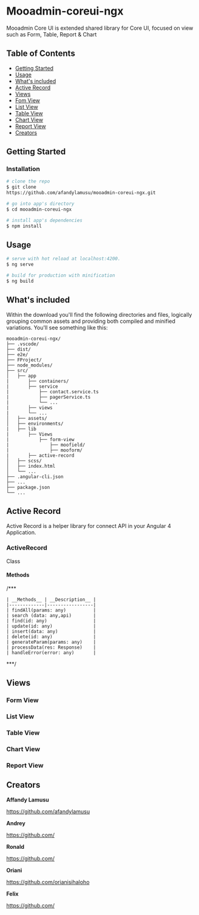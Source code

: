 # Mooadmin-coreui-ngx
Mooadmin Core UI is extended shared library for Core UI, focused on view such as Form, Table, Report & Chart

## Table of Contents
* [Getting Started](#getting-started)
* [Usage](#usage)
* [What's included](#whats-included)
* [Active Record](#active-record)
* [Views](#Views)
* [Fom View](#form-view)
* [List View](#list-view)
* [Table View](#table-view)
* [Chart View](#chart-view)
* [Report View](#report-view)
* [Creators](#creators)

## Getting Started
### Installation

``` bash
# clone the repo
$ git clone 
https://github.com/afandylamusu/mooadmin-coreui-ngx.git 

# go into app's directory
$ cd mooadmin-coreui-ngx

# install app's dependencies
$ npm install
```

## Usage

``` bash
# serve with hot reload at localhost:4200.
$ ng serve

# build for production with minification
$ ng build
```
## What's included
Within the download you'll find the following directories and files, logically grouping common assets and providing both compiled and minified variations. You'll see something like this:

```
mooadmin-coreui-ngx/
├── .vscode/
├── dist/
├── e2e/
├── FProject/
├── node_modules/
├── src/
│   ├── app
|       ├── containers/
|       ├── service
|           ├── contact.service.ts
|           ├── pagerService.ts
|           └── ...
|       ├── views
|       └── ...
│   ├── assets/
│   ├── environments/
|   ├── lib
|       ├── Views
|           ├── form-view
|               ├── moofield/
|               ├── mooform/
|       ├── active-record   
│   ├── scss/
│   ├── index.html
│   └── ...
├── .angular-cli.json
├── ...
├── package.json
└── ...
```
## Active Record

Active Record is a helper library for connect API in your Angular 4 Application.

### ActiveRecord
 Class
 #### Methods

 /***
 
    | __Methods__ | __Description__ |
    |-------------|-----------------|
    | findAll(params: any)          |                     
    | search (data: any,api)        |                   
    | find(id: any)                 |
    | update(id: any)               |
    | insert(data: any)             |
    | delete(id: any)               |
    | generateParam(params: any)    |
    | processData(res: Response)    |
    | handleError(error: any)       |
    
***/


## Views
 ### Form View
 ### List View
 ### Table View
 ### Chart View
 ### Report View


## Creators
**Affandy Lamusu**

<https://github.com/afandylamusu>

**Andrey**

<https://github.com/>


**Ronald**

<https://github.com/>


**Oriani**

<https://github.com/orianisihaloho>

**Felix**

<https://github.com/>




